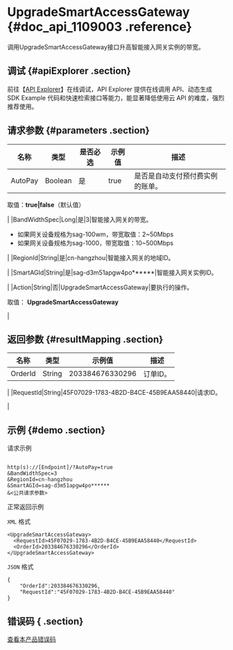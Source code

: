 # UpgradeSmartAccessGateway {#doc_api_1109003 .reference}

调用UpgradeSmartAccessGateway接口升高智能接入网关实例的带宽。

## 调试 {#apiExplorer .section}

前往【[API Explorer](https://api.aliyun.com/#product=Smartag&api=UpgradeSmartAccessGateway)】在线调试，API Explorer 提供在线调用 API、动态生成 SDK Example 代码和快速检索接口等能力，能显著降低使用云 API 的难度，强烈推荐使用。

## 请求参数 {#parameters .section}

|名称|类型|是否必选|示例值|描述|
|--|--|----|---|--|
|AutoPay|Boolean|是|true|是否是自动支付预付费实例的账单。

 取值：**true|false**（默认值）

 |
|BandWidthSpec|Long|是|3|智能接入网关的带宽。

 -   如果网关设备规格为sag-100wm，带宽取值：2~50Mbps
-   如果网关设备规格为sag-1000，带宽取值：10~500Mbps

 |
|RegionId|String|是|cn-hangzhou|智能接入网关的地域ID。

 |
|SmartAGId|String|是|sag-d3m51apgw4po\*\*\*\*\*\*|智能接入网关实例ID。

 |
|Action|String|否|UpgradeSmartAccessGateway|要执行的操作。

 取值： **UpgradeSmartAccessGateway**

 |

## 返回参数 {#resultMapping .section}

|名称|类型|示例值|描述|
|--|--|---|--|
|OrderId|String|203384676330296|订单ID。

 |
|RequestId|String|45F07029-1783-4B2D-B4CE-45B9EAA58440|请求ID。

 |

## 示例 {#demo .section}

请求示例

``` {#request_demo}

http(s)://[Endpoint]/?AutoPay=true
&BandWidthSpec=3
&RegionId=cn-hangzhou
&SmartAGId=sag-d3m51apgw4po******
&<公共请求参数>

```

正常返回示例

`XML` 格式

``` {#xml_return_success_demo}
<UpgradeSmartAccessGateway>
  <RequestId>45F07029-1783-4B2D-B4CE-45B9EAA58440</RequestId>
  <OrderId>203384676330296</OrderId>
</UpgradeSmartAccessGateway>

```

`JSON` 格式

``` {#json_return_success_demo}
{
	"OrderId":203384676330296,
	"RequestId":"45F07029-1783-4B2D-B4CE-45B9EAA58440"
}
```

## 错误码 { .section}

[查看本产品错误码](https://error-center.aliyun.com/status/product/Smartag)

